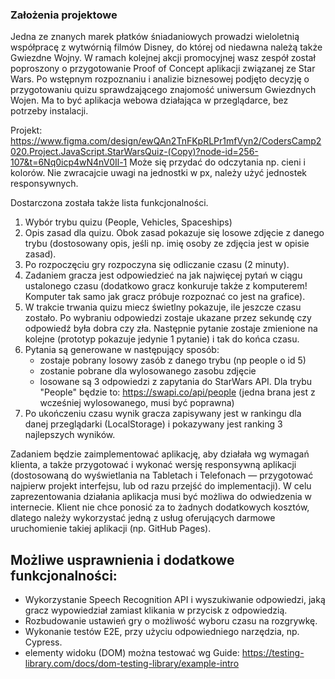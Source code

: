 ### Założenia projektowe

Jedna ze znanych marek płatków śniadaniowych prowadzi wieloletnią współpracę z wytwórnią filmów Disney, do której od niedawna należą także Gwiezdne Wojny.
W ramach kolejnej akcji promocyjnej wasz zespół został poproszony o przygotowanie Proof of Concept aplikacji związanej ze Star Wars.
Po wstępnym rozpoznaniu i analizie biznesowej podjęto decyzję o przygotowaniu quizu sprawdzającego znajomość uniwersum Gwiezdnych Wojen.
Ma to być aplikacja webowa działająca w przeglądarce, bez potrzeby instalacji.

Projekt: https://www.figma.com/design/ewQAn2TnFKpRLPr1mfVyn2/CodersCamp2020.Project.JavaScript.StarWarsQuiz-(Copy)?node-id=256-107&t=6Nq0icp4wN4nV0Il-1
Może się przydać do odczytania np. cieni i kolorów. Nie zwracajcie uwagi na jednostki w px, należy użyć jednostek responsywnych.

Dostarczona została także lista funkcjonalności.

1. Wybór trybu quizu (People, Vehicles, Spaceships)
2. Opis zasad dla quizu. Obok zasad pokazuje się losowe zdjęcie z danego trybu (dostosowany opis, jeśli np. imię osoby ze zdjęcia jest w opisie zasad).
3. Po rozpoczęciu gry rozpoczyna się odliczanie czasu (2 minuty).
4. Zadaniem gracza jest odpowiedzieć na jak najwięcej pytań w ciągu ustalonego czasu (dodatkowo gracz konkuruje także z komputerem! Komputer tak samo jak gracz próbuje rozpoznać co jest na grafice).
5. W trakcie trwania quizu miecz świetlny pokazuje, ile jeszcze czasu zostało. Po wybraniu odpowiedzi zostaje ukazane przez sekundę czy odpowiedź była dobra czy zła. Następnie pytanie zostaje zmienione na kolejne (prototyp pokazuje jedynie 1 pytanie) i tak do końca czasu.
6. Pytania są generowane w następujący sposób:
   - zostaje pobrany losowy zasób z danego trybu (np people o id 5)
   - zostanie pobrane dla wylosowanego zasobu zdjęcie
   - losowane są 3 odpowiedzi z zapytania do StarWars API. Dla trybu "People" będzie to: https://swapi.co/api/people (jedna brana jest z wcześniej wylosowanego, musi być poprawna)
7. Po ukończeniu czasu wynik gracza zapisywany jest w rankingu dla danej przeglądarki (LocalStorage) i pokazywany jest ranking 3 najlepszych wyników.

Zadaniem będzie zaimplementować aplikację, aby działała wg wymagań klienta, a także przygotować i wykonać
wersję responsywną aplikacji (dostosowaną do wyświetlania na Tabletach i Telefonach — przygotować najpierw projekt interfejsu, lub od razu przejść do implementacji).
W celu zaprezentowania działania aplikacja musi być możliwa do odwiedzenia w internecie.
Klient nie chce ponosić za to żadnych dodatkowych kosztów, dlatego należy wykorzystać jedną z usług oferujących darmowe
uruchomienie takiej aplikacji (np. GitHub Pages).

## Możliwe usprawnienia i dodatkowe funkcjonalności:

- Wykorzystanie Speech Recognition API i wyszukiwanie odpowiedzi, jaką gracz wypowiedział zamiast klikania w przycisk z odpowiedzią.
- Rozbudowanie ustawień gry o możliwość wyboru czasu na rozgrywkę.
- Wykonanie testów E2E, przy użyciu odpowiedniego narzędzia, np. Cypress.
- elementy widoku (DOM) można testować wg Guide: https://testing-library.com/docs/dom-testing-library/example-intro
